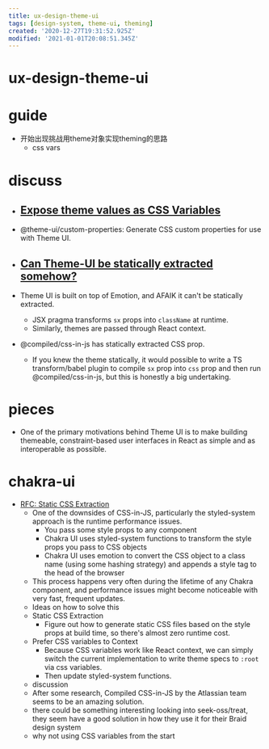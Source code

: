 ```yaml
---
title: ux-design-theme-ui
tags: [design-system, theme-ui, theming]
created: '2020-12-27T19:31:52.925Z'
modified: '2021-01-01T20:08:51.345Z'
---
```


# ux-design-theme-ui

# guide

- 开始出现挑战用theme对象实现theming的思路
  - css vars

# discuss

- ## [Expose theme values as CSS Variables](https://github.com/system-ui/theme-ui/issues/979)
- @theme-ui/custom-properties: Generate CSS custom properties for use with Theme UI.

- ## [Can Theme-UI be statically extracted somehow?](https://github.com/system-ui/theme-ui/discussions/1051)
- Theme UI is built on top of Emotion, and AFAIK it can't be statically extracted.
  - JSX pragma transforms `sx` props into `className` at runtime.
  - Similarly, themes are passed through React context.
- @compiled/css-in-js has statically extracted CSS prop. 
  - If you knew the theme statically, it would possible to write a TS transform/babel plugin to compile `sx` prop into `css` prop and then run @compiled/css-in-js, but this is honestly a big undertaking.

# pieces

- One of the primary motivations behind Theme UI is to make building themeable, constraint-based user interfaces in React as simple and as interoperable as possible.

# chakra-ui

- [RFC: Static CSS Extraction](https://github.com/chakra-ui/chakra-ui/issues/859)
  - One of the downsides of CSS-in-JS, particularly the styled-system approach is the runtime performance issues.
    - You pass some style props to any component
    - Chakra UI uses styled-system functions to transform the style props you pass to CSS objects
    - Chakra UI uses emotion to convert the CSS object to a class name (using some hashing strategy) and appends a style tag to the head of the browser
  - This process happens very often during the lifetime of any Chakra component, and performance issues might become noticeable with very fast, frequent updates.
  - Ideas on how to solve this
  - Static CSS Extraction
    - Figure out how to generate static CSS files based on the style props at build time, so there's almost zero runtime cost.
  - Prefer CSS variables to Context
    - Because CSS variables work like React context, we can simply switch the current implementation to write theme specs to `:root` via css variables. 
    - Then update styled-system functions.
  - discussion
  - After some research, Compiled CSS-in-JS by the Atlassian team seems to be an amazing solution.
  - there could be something interesting looking into seek-oss/treat, they seem have a good solution in how they use it for their Braid design system
  - why not using CSS variables from the start 
